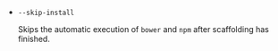 
* `--skip-install`

  Skips the automatic execution of `bower` and `npm` after scaffolding has finished.